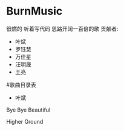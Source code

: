 # BurnMusic
很燃的 听着写代码  思路开阔一百倍的歌
贡献者: 

* 叶斌
* 罗钰慧
* 万佳星
* 汪明晟
* 王亮

#歌曲目录表

* 叶斌

Bye Bye Beautiful   

Higher Ground

